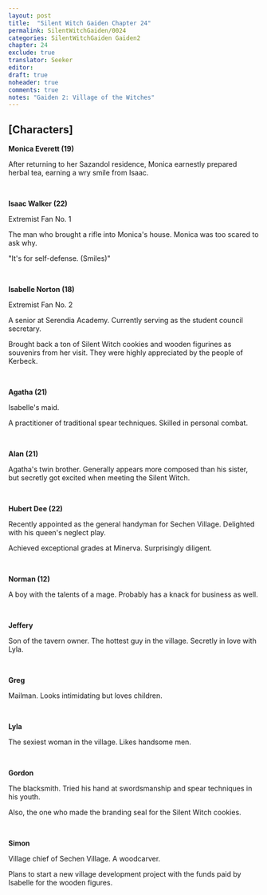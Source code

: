 ```yaml
---
layout: post
title:  "Silent Witch Gaiden Chapter 24"
permalink: SilentWitchGaiden/0024
categories: SilentWitchGaiden Gaiden2
chapter: 24
exclude: true
translator: Seeker
editor: 
draft: true
noheader: true
comments: true
notes: "Gaiden 2: Village of the Witches"
---
```

<h2>[Characters]</h2>

**Monica Everett (19)**

After returning to her Sazandol residence, Monica earnestly prepared herbal tea, earning a wry smile from Isaac.

<br/>

**Isaac Walker (22)**

Extremist Fan No. 1

The man who brought a rifle into Monica's house. Monica was too scared to ask why.

"It's for self-defense. (Smiles)"

<br/>

**Isabelle Norton (18)**

Extremist Fan No. 2

A senior at Serendia Academy. Currently serving as the student council secretary.

Brought back a ton of Silent Witch cookies and wooden figurines as souvenirs from her visit. They were highly appreciated by the people of Kerbeck.

<br/>

**Agatha (21)**

Isabelle's maid.

A practitioner of traditional spear techniques. Skilled in personal combat.

<br/>

**Alan (21)**

Agatha's twin brother. Generally appears more composed than his sister, but secretly got excited when meeting the Silent Witch.

<br/>

**Hubert Dee (22)**

Recently appointed as the general handyman for Sechen Village. Delighted with his queen's neglect play.

Achieved exceptional grades at Minerva. Surprisingly diligent.

<br/>

**Norman (12)**

A boy with the talents of a mage. Probably has a knack for business as well.

<br/>

**Jeffery**

Son of the tavern owner. The hottest guy in the village. Secretly in love with Lyla.

<br/>

**Greg**

Mailman. Looks intimidating but loves children.

<br/>

**Lyla**

The sexiest woman in the village. Likes handsome men.

<br/>

**Gordon**

The blacksmith. Tried his hand at swordsmanship and spear techniques in his youth.

Also, the one who made the branding seal for the Silent Witch cookies.

<br/>

**Simon**

Village chief of Sechen Village. A woodcarver.

Plans to start a new village development project with the funds paid by Isabelle for the wooden figures.


